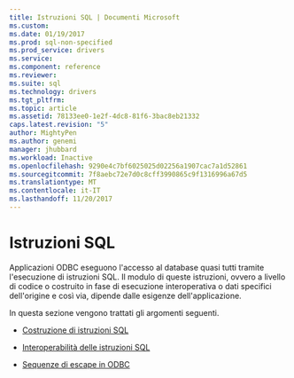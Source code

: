 ```yaml
---
title: Istruzioni SQL | Documenti Microsoft
ms.custom: 
ms.date: 01/19/2017
ms.prod: sql-non-specified
ms.prod_service: drivers
ms.service: 
ms.component: reference
ms.reviewer: 
ms.suite: sql
ms.technology: drivers
ms.tgt_pltfrm: 
ms.topic: article
ms.assetid: 78133ee0-1e2f-4dc8-81f6-3bac8eb21332
caps.latest.revision: "5"
author: MightyPen
ms.author: genemi
manager: jhubbard
ms.workload: Inactive
ms.openlocfilehash: 9290e4c7bf6025025d02256a1907cac7a1d52861
ms.sourcegitcommit: 7f8aebc72e7d0c8cff3990865c9f1316996a67d5
ms.translationtype: MT
ms.contentlocale: it-IT
ms.lasthandoff: 11/20/2017
---
```

# <a name="sql-statements"></a>Istruzioni SQL
Applicazioni ODBC eseguono l'accesso al database quasi tutti tramite l'esecuzione di istruzioni SQL. Il modulo di queste istruzioni, ovvero a livello di codice o costruito in fase di esecuzione interoperativa o dati specifici dell'origine e così via, dipende dalle esigenze dell'applicazione.  
  
 In questa sezione vengono trattati gli argomenti seguenti.  
  
-   [Costruzione di istruzioni SQL](../../../odbc/reference/develop-app/constructing-sql-statements.md)  
  
-   [Interoperabilità delle istruzioni SQL](../../../odbc/reference/develop-app/interoperability-of-sql-statements.md)  
  
-   [Sequenze di escape in ODBC](../../../odbc/reference/develop-app/escape-sequences-in-odbc.md)
